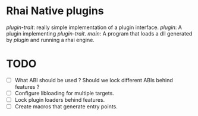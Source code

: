 # Rhai Native plugins

*plugin-trait*: really simple implementation of a plugin interface.
*plugin*: A plugin implementing *plugin-trait*.
*main*: A program that loads a dll generated by *plugin* and running a rhai engine.

# TODO
- [ ] What ABI should be used ? Should we lock different ABIs behind features ?
- [ ] Configure libloading for multiple targets.
- [ ] Lock plugin loaders behind features.
- [ ] Create macros that generate entry points.